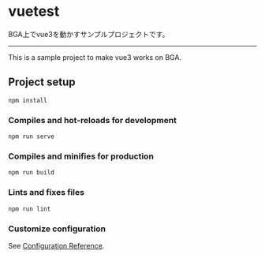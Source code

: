 # vuetest
BGA上でvue3を動かすサンプルプロジェクトです。

----

This is a sample project to make vue3 works on BGA.

## Project setup
```
npm install
```

### Compiles and hot-reloads for development
```
npm run serve
```

### Compiles and minifies for production
```
npm run build
```

### Lints and fixes files
```
npm run lint
```

### Customize configuration
See [Configuration Reference](https://cli.vuejs.org/config/).
